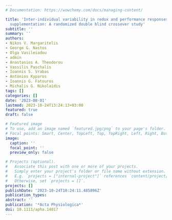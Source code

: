 ```yaml
---
# Documentation: https://wowchemy.com/docs/managing-content/

title: 'Inter-individual variability in redox and performance responses after antioxidant
  supplementation: A randomized double blind crossover study'
subtitle: ''
summary: ''
authors:
- Nikos V. Margaritelis
- George G. Nastos
- Olga Vasileiadou
- admin
- Anastasios A. Theodorou
- Vassilis Paschalis
- Ioannis S. Vrabas
- Antonios Kyparos
- Ioannis G. Fatouros
- Michalis G. Nikolaidis
tags: []
categories: []
date: '2023-08-01'
lastmod: 2023-10-24T13:24:13+03:00
featured: true
draft: false

# Featured image
# To use, add an image named `featured.jpg/png` to your page's folder.
# Focal points: Smart, Center, TopLeft, Top, TopRight, Left, Right, BottomLeft, Bottom, BottomRight.
image:
  caption: ''
  focal_point: ''
  preview_only: false

# Projects (optional).
#   Associate this post with one or more of your projects.
#   Simply enter your project's folder or file name without extension.
#   E.g. `projects = ["internal-project"]` references `content/project/deep-learning/index.md`.
#   Otherwise, set `projects = []`.
projects: []
publishDate: '2023-10-24T10:24:11.485896Z'
publication_types:
abstract: ''
publication: '*Acta Physiologica*'
doi: 10.1111/apha.14017
---
```

